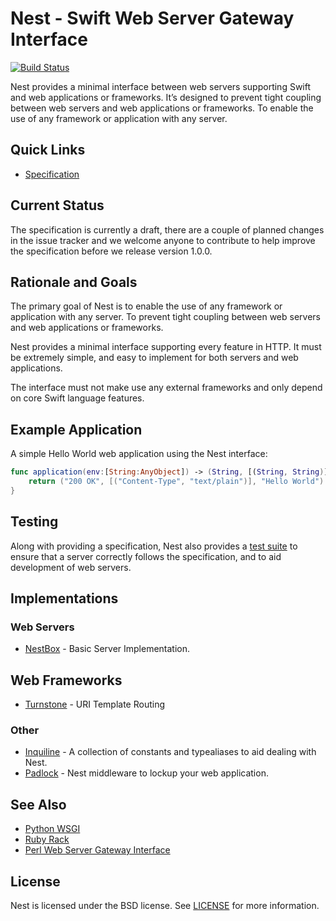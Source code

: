 # Nest - Swift Web Server Gateway Interface

[![Build Status](http://img.shields.io/travis/nestproject/Nest/master.svg?style=flat)](https://travis-ci.org/nestproject/Nest)

Nest provides a minimal interface between web servers supporting Swift and  web applications or frameworks. It’s designed to prevent tight coupling between web servers and web applications or frameworks. To enable the use of any framework or application with any server.

## Quick Links

- [Specification](Specification.md)

## Current Status

The specification is currently a draft, there are a couple of planned changes in the issue tracker and we welcome anyone to contribute to help improve the specification before we release version 1.0.0.

## Rationale and Goals

The primary goal of Nest is to enable the use of any framework or application with any server. To prevent tight coupling between web servers and web applications or frameworks.

Nest provides a minimal interface supporting every feature in HTTP. It must be extremely simple, and easy to implement for both servers and web applications.

The interface must not make use any external frameworks and only depend on core Swift language features.

## Example Application

A simple Hello World web application using the Nest interface:

```swift
func application(env:[String:AnyObject]) -> (String, [(String, String)], String?) {
    return ("200 OK", [("Content-Type", "text/plain")], "Hello World")
}
```

## Testing

Along with providing a specification, Nest also provides a [test suite](https://github.com/nestproject/NestTestSuite) to ensure that a server correctly follows the specification, and to aid development of web servers.

## Implementations

### Web Servers

- [NestBox](https://github.com/nestproject/NestBox) - Basic Server Implementation.

## Web Frameworks

- [Turnstone](https://github.com/kylef/Turnstone) - URI Template Routing

### Other

- [Inquiline](https://github.com/nestproject/Inquiline) - A collection of constants and typealiases to aid dealing with Nest.
- [Padlock](https://github.com/nestproject/Padlock) - Nest middleware to lockup your web application.

## See Also

- [Python WSGI](https://www.python.org/dev/peps/pep-0333/)
- [Ruby Rack](http://rack.github.io)
- [Perl Web Server Gateway Interface](http://en.wikipedia.org/wiki/PSGI)

## License

Nest is licensed under the BSD license. See [LICENSE](LICENSE) for more information.

